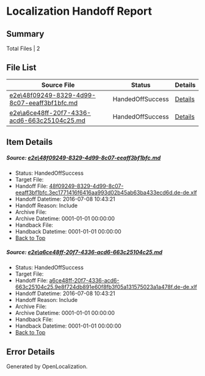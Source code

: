 # <a name='report-top'></a> Localization Handoff Report

## Summary
 Total Files | 2

## File List
 Source File | Status | Details 
 ----------- | ------ | ------- 
 [e2e\48f09249-8329-4d99-8c07-eeaff3bf1bfc.md](https://github.com/OpenLocalizationTestOrg/oltest/blob/825363434afc642fdc86805f81940ff1578b3c6b/e2e/48f09249-8329-4d99-8c07-eeaff3bf1bfc.md) | HandedOffSuccess | [Details](#521d56598585fcd82fa2b28da25d65fb798948811)
 [e2e\a6ce48ff-20f7-4336-acd6-663c25104c25.md](https://github.com/OpenLocalizationTestOrg/oltest/blob/825363434afc642fdc86805f81940ff1578b3c6b/e2e/a6ce48ff-20f7-4336-acd6-663c25104c25.md) | HandedOffSuccess | [Details](#0902c02b8a03bcb94ee7c120f3eb079ff3be30ac2)

## Item Details
##### <a name='521d56598585fcd82fa2b28da25d65fb798948811'></a> Source: [e2e\48f09249-8329-4d99-8c07-eeaff3bf1bfc.md](https://github.com/OpenLocalizationTestOrg/oltest/blob/825363434afc642fdc86805f81940ff1578b3c6b/e2e/48f09249-8329-4d99-8c07-eeaff3bf1bfc.md)
* Status: HandedOffSuccess
* Target File: 
* Handoff File: [48f09249-8329-4d99-8c07-eeaff3bf1bfc.3ec1771416f6416aa993d02b45ab63ba433ecd6d.de-de.xlf](https://github.com/OpenLocalizationTestOrg/olhandoff-e2e/blob/b001cd1a7aaccd23d4f709c5ca66a7d720b12920/ol-handoff/OpenLocalizationTestOrg/oltest-dede-fly/ci/ht/48f09249-8329-4d99-8c07-eeaff3bf1bfc.3ec1771416f6416aa993d02b45ab63ba433ecd6d.de-de.xlf)
* Handoff Datetime: 2016-07-08 10:43:21
* Handoff Reason: Include
* Archive File: 
* Archive Datetime: 0001-01-01 00:00:00
* Handback File: 
* Handback Datetime: 0001-01-01 00:00:00
* [Back to Top](#report-top)

##### <a name='0902c02b8a03bcb94ee7c120f3eb079ff3be30ac2'></a> Source: [e2e\a6ce48ff-20f7-4336-acd6-663c25104c25.md](https://github.com/OpenLocalizationTestOrg/oltest/blob/825363434afc642fdc86805f81940ff1578b3c6b/e2e/a6ce48ff-20f7-4336-acd6-663c25104c25.md)
* Status: HandedOffSuccess
* Target File: 
* Handoff File: [a6ce48ff-20f7-4336-acd6-663c25104c25.9e8f724db891e60f8fb3f05a131575023a1a478f.de-de.xlf](https://github.com/OpenLocalizationTestOrg/olhandoff-e2e/blob/b001cd1a7aaccd23d4f709c5ca66a7d720b12920/ol-handoff/OpenLocalizationTestOrg/oltest-dede-fly/ci/ht/a6ce48ff-20f7-4336-acd6-663c25104c25.9e8f724db891e60f8fb3f05a131575023a1a478f.de-de.xlf)
* Handoff Datetime: 2016-07-08 10:43:21
* Handoff Reason: Include
* Archive File: 
* Archive Datetime: 0001-01-01 00:00:00
* Handback File: 
* Handback Datetime: 0001-01-01 00:00:00
* [Back to Top](#report-top)


## Error Details

Generated by OpenLocalization.
